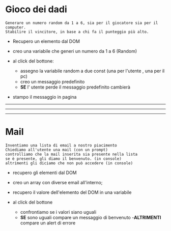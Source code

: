 # Gioco dei dadi
    Generare un numero random da 1 a 6, sia per il giocatore sia per il computer.
    Stabilire il vincitore, in base a chi fa il punteggio più alto.


- Recupero un elemento dal DOM
- creo una variabile che generi un numero da 1 a 6 (Random)
- al click del bottone:
    
    - assegno la variabile random a due const (una per l'utente , una per il pc)
    - creo un messaggio predefinito
    - **SE** l' utente perde il messaggio predefinito cambierà
- stampo il messaggio in pagina


---
---
---

# Mail
    Inventiamo una lista di email a nostro piacimento
    Chiediamo all'utente una mail (con un prompt)
    controlliamo che la mail inserita sia presente nella lista
    se è presente, gli diamo il benvenuto. (in console)
    altrimenti gli diciamo che non può accedere (in console)

- recupero gli elementi dal DOM 
- creo un array con diverse email all'interno;
- recupero il valore dell'elemento del DOM in una variabile
- al click del bottone
    
    - confrontiamo se i valori siano uguali
    - **SE** sono uguali compare un messaggio di benvenuto
    -**ALTRIMENTI** compare un alert di errore 
